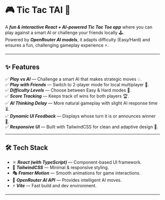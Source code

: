 # 🎮 Tic Tac TAI 🤖

A **_fun & interactive React + AI-powered Tic Tac Toe app_** where you can play against a smart AI or challenge your friends locally 🕹️.  
Powered by **_OpenRouter AI models_**, it adapts difficulty (Easy/Hard) and ensures a fun, challenging gameplay experience ⚡.

---

## ✨ Features

✅ **_Play vs AI_** — Challenge a smart AI that makes strategic moves 💡.  
✅ **_Play with Friends_** — Switch to 2-player mode for local multiplayer 👥.  
✅ **_Difficulty Levels_** — Choose between Easy & Hard modes 🎯.  
✅ **_Score Tracking_** — Keeps track of wins for both players 🏆.  
✅ **_AI Thinking Delay_** — More natural gameplay with slight AI response time ⏳.  
✅ **_Dynamic UI Feedback_** — Displays whose turn it is or announces winner 🎉.  
✅ **_Responsive UI_** — Built with TailwindCSS for clean and adaptive design 📱.

---

## 🛠️ Tech Stack

- ⚛️ **_React (with TypeScript)_** — Component-based UI framework.
- 🎨 **_TailwindCSS_** — Minimal & responsive styling.
- 🎭 **_Framer Motion_** — Smooth animations for game interactions.
- 🤖 **_OpenRouter AI API_** — Provides intelligent AI moves.
- ⚡ **_Vite_** — Fast build and dev environment.

---

